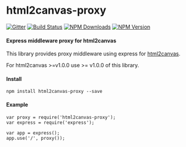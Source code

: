 html2canvas-proxy
=================

[![Gitter](https://badges.gitter.im/Join%20Chat.svg)](https://gitter.im/niklasvh/html2canvas?utm_source=badge&utm_medium=badge&utm_campaign=pr-badge) 
[![Build Status](https://travis-ci.org/niklasvh/html2canvas-proxy.png)](https://travis-ci.org/niklasvh/html2canvas-proxy)
[![NPM Downloads](https://img.shields.io/npm/dm/html2canvas-proxy.svg)](https://www.npmjs.org/package/html2canvas-proxy)
[![NPM Version](https://img.shields.io/npm/v/html2canvas-proxy.svg)](https://www.npmjs.org/package/html2canvas-proxy)

#### Express middleware proxy for html2canvas ####

This library provides proxy middleware using express for [html2canvas](https://github.com/niklasvh/html2canvas).

For html2canvas >=v1.0.0 use >= v1.0.0 of this library.

#### Install ####

    npm install html2canvas-proxy --save

#### Example ####

    var proxy = require('html2canvas-proxy');
    var express = require('express');

    var app = express();
    app.use('/', proxy());

